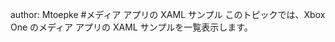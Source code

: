 author: Mtoepke #メディア アプリの XAML サンプル このトピックでは、Xbox One のメディア アプリの XAML サンプルを一覧表示します。


<!--HONumber=May16_HO2-->


